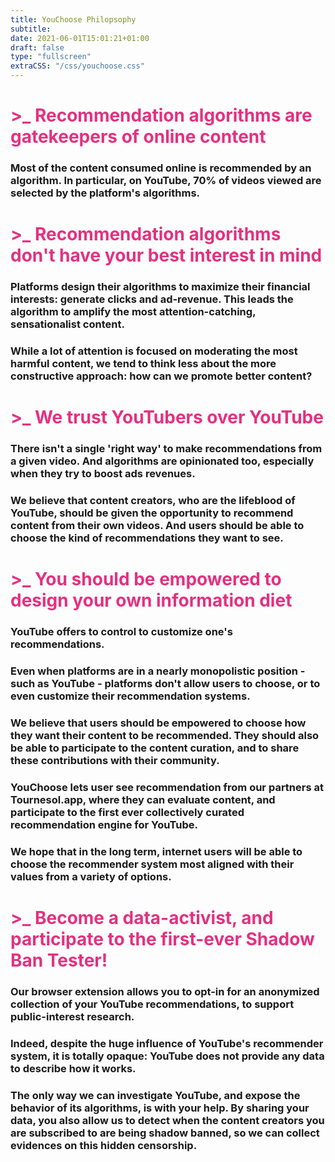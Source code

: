 ```yaml
---
title: YouChoose Philopsophy
subtitle: 
date: 2021-06-01T15:01:21+01:00
draft: false
type: "fullscreen"
extraCSS: "/css/youchoose.css"
---
```


<!-- {{<colorblock text=" Philosophy" color="primary" text-align="center" >}} -->
<div class="container">
<div class="col-md-8">
<h1 class="titlehp" style="color:#e33180;">>_ Recommendation algorithms are gatekeepers of online content</h1>

### Most of the content consumed online is recommended by an algorithm. In particular, on YouTube, <b>70%</b> of videos viewed are <b>selected by the platform's algorithms</b>. 


<h1 class="titlehp" style="color:#e33180;">>_ Recommendation algorithms don't have your best interest in mind</h1>

### Platforms design their algorithms to maximize their <b>financial interests: generate clicks and ad-revenue</b>. This leads the algorithm to amplify the most attention-catching, sensationalist content.

### While a lot of attention is focused on moderating the most harmful content, we tend to think less about the more constructive approach: <b>how can we promote better content?</b>


<h1 class="titlehp" style="color:#e33180;">>_ We trust YouTubers over YouTube</h1>

### There isn't a single 'right way' to make recommendations from a given video. And **algorithms are opinionated too**, especially when they try to boost ads revenues. 

### We believe that content creators, who are the lifeblood of YouTube, should be given the opportunity to recommend content from their own videos. And users should be able to choose the kind of recommendations they want to see.


<h1 class="titlehp" style="color:#e33180;">>_ You should be empowered to design your own information diet</h1>

### YouTube offers to control to customize one's recommendations. 

### Even when platforms are in a nearly monopolistic position - such as YouTube - platforms don't allow users to choose, or to even customize their recommendation systems.

### We believe that users should be empowered to choose how they want their content to be recommended. They should also be able to **participate** to the content curation, and to share these contributions with their community. 

### YouChoose lets user see recommendation from our partners at **Tournesol.app**, where they can evaluate content, and participate to the first ever collectively curated recommendation engine for YouTube.

### We hope that in the long term, internet users will be able to choose the recommender system most aligned with their values from a variety of options. 


<h1 class="titlehp" style="color:#e33180;">>_ Become a data-activist, and participate to the first-ever Shadow Ban Tester!</h1>

### Our browser extension allows you to opt-in for an **anonymized collection** of your YouTube recommendations, to support public-interest research.

### Indeed, despite the huge influence of YouTube's recommender system, it is totally opaque: **YouTube does not provide any data to describe how it works.** 

### The only way we can investigate YouTube, and expose the behavior of its algorithms, is with your help. By sharing your data, you also allow us to detect when the content creators you are subscribed to are being shadow banned, so we can collect evidences on this hidden censorship.

</div>
</div>
